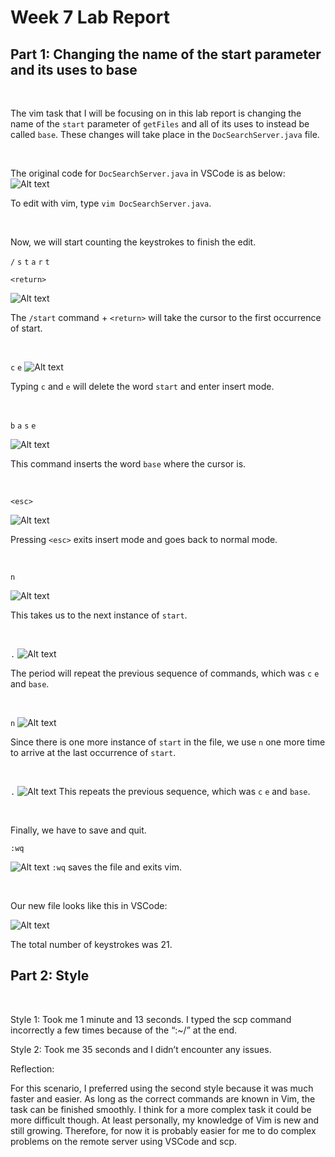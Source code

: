 # Week 7 Lab Report

## Part 1: Changing the name of the start parameter and its uses to base
<br>

The vim task that I will be focusing on in this lab report is changing the name of the ``start`` parameter of ``getFiles`` and all of its uses to instead be called ``base``. These changes will take place in the ``DocSearchServer.java`` file.

<br>

The original code for ``DocSearchServer.java`` in VSCode is as below:
![Alt text](W7%20SS/original%20code.png)


To edit with vim, type ``vim DocSearchServer.java``. 

<br>

Now, we will start counting the keystrokes to finish the edit. 

``/`` ``s`` ``t`` ``a`` ``r`` ``t`` 

``<return>``

![Alt text](W7%20SS/start.png)

The ``/start`` command + ``<return>`` will take the cursor to the first occurrence of start. 

<br>

``c`` ``e``
![Alt text](W7%20SS/ce.png)

Typing ``c`` and ``e`` will delete the word ``start`` and enter insert mode. 

<br>

``b`` ``a`` ``s`` ``e``

![Alt text](W7%20SS/base.png)

This command inserts the word ``base`` where the cursor is. 

<br>

``<esc>``

![Alt text](W7%20SS/esc.png)

Pressing ``<esc>`` exits insert mode and goes back to normal mode. 

<br>

``n``

![Alt text](W7%20SS/n.png)

This takes us to the next instance of ``start``.

<br>

``.``
![Alt text](W7%20SS/period.png)

The period will repeat the previous sequence of commands, which was ``c`` ``e`` and ``base``.


<br>

``n``
![Alt text](W7%20SS/n2.png)

Since there is one more instance of ``start`` in the file, we use ``n`` one more time to arrive at the last occurrence of ``start``.

<br>

``.``
![Alt text](W7%20SS/per2.png)
This repeats the previous sequence, which was ``c`` ``e`` and ``base``.

<br>

Finally, we have to save and quit.

``:wq``

![Alt text](W7%20SS/saveandexit.png)
``:wq`` saves the file and exits vim.

<br>

Our new file looks like this in VSCode:

![Alt text](W7%20SS/new.png)

The total number of keystrokes was 21. 

## Part 2: Style
<br>

Style 1: Took me 1 minute and 13 seconds. I typed the scp command incorrectly a few times because of the “:~/” at the end.

Style 2: Took me 35 seconds and I didn’t encounter any issues. 
<br>


Reflection:

For this scenario, I preferred using the second style because it was much faster and easier. As long as the correct commands are known in Vim, the task can be finished smoothly. I think for a more complex task it could be more difficult though. At least personally, my knowledge of Vim is new and still growing. Therefore, for now it is probably easier for me to do complex problems on the remote server using VSCode and scp. 
